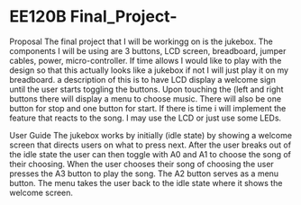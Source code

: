 # EE120B Final_Project-
Proposal
The final project that I will be workingg on is the jukebox. ﻿﻿The components I will be using are 3 buttons, LCD screen, breadboard, jumper cables, power, micro-controller. If time allows I would like to play with the design so that this actually looks like a jukebox if not I will just play it on my breadboard. a description of this is to have LCD display a welcome sign until the user starts toggling the buttons. Upon touching the (left and right buttons there will display a menu to choose music. There will also be one button for stop and one button for start. If there is time i will implement the feature that reacts to the song. I may use the LCD or just use some LEDs.

User Guide 
The jukebox works by initially (idle state) by showing a welcome screen that directs users on what to press next. After the user breaks out of the idle state the user can then toggle with A0 and A1 to choose the song of their choosing. When the user chooses their song of choosing the user presses the A3 button to play the song. The A2 button serves as a menu button. The menu takes the user back to the idle state where it shows the welcome screen. 
